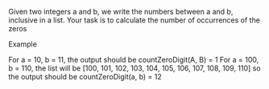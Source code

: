 Given two integers a and b, we write the numbers between a and b, inclusive in a list. Your task is to calculate the number of occurrences of the zeros

Example

For a = 10, b = 11, the output should be countZeroDigit(A, B) = 1
For a = 100, b = 110, the list will be [100, 101, 102, 103, 104, 105, 106, 107, 108, 109, 110] so the output should be countZeroDigit(a, b) = 12
